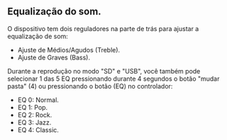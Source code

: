 ## Equalização do som. 

O dispositivo tem dois reguladores na parte de trás para ajustar a equalização de som: 

* Ajuste de Médios/Agudos (Treble). 
* Ajuste de Graves (Bass). 

Durante a reprodução no modo "SD" e "USB", você também pode selecionar 1 das 5 EQ pressionando durante 4 segundos o botão "mudar pasta" (4) ou pressionando o botão (EQ) no controlador:

* EQ 0: Normal. 
* EQ 1: Pop. 
* EQ 2: Rock. 
* EQ 3: Jazz. 
* EQ 4: Classic. 

